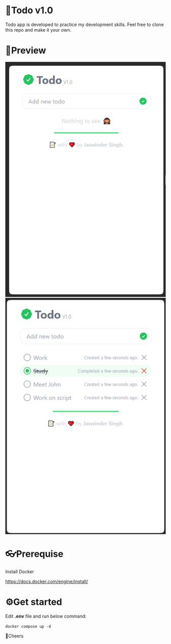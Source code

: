 # 📝Todo v1.0

Todo app is developed to practice my development skills. Feel free to clone this repo and make it your own.

# 👀Preview

![Main Screen](imgs\1.png)
![Main Screen](imgs\2.png)

# 👓Prerequise

Install Docker

https://docs.docker.com/engine/install/

# ⚙Get started

Edit **.env** file and run below command:

`docker compose up -d`

🍻Cheers
